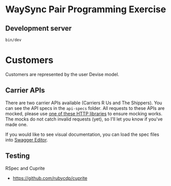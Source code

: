 # WaySync Pair Programming Exercise

## Development server

```
bin/dev
```

# Customers

Customers are represented by the user Devise model.

## Carrier APIs

There are two carrier APIs available (Carriers R Us and The Shippers). You can see the API specs in the `api-specs` folder. All requests to these APIs are mocked, please use [one of these HTTP libraries](https://github.com/bblimke/webmock/blob/master/README.md#supported-http-libraries) to ensure mocking works. The mocks do not catch invalid requests (yet), so I'll let you know if you've made one.

If you would like to see visual documentation, you can load the spec files into [Swagger Editor](https://editor.swagger.io/).

## Testing

RSpec and Cuprite

* https://github.com/rubycdp/cuprite
